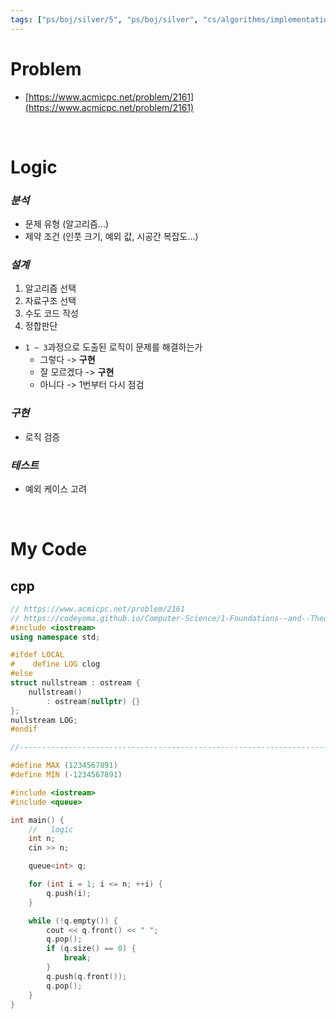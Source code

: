 ```yaml
---
tags: ["ps/boj/silver/5", "ps/boj/silver", "cs/algorithms/implementation/ps","cs/algorithms/data-structures/ps","cs/algorithms/queue/ps"]
---
```


# Problem
- [https://www.acmicpc.net/problem/2161](https://www.acmicpc.net/problem/2161)

<br/>

# Logic

### *분석*
- 문제 유형 (알고리즘...)
- 제약 조건 (인풋 크기, 예외 값, 시공간 복잡도...)

### *설계*
1. 알고리즘 선택
2. 자료구조 선택
3. 수도 코드 작성
4. 정합판단
  - `1 ~ 3`과정으로 도출된 로직이 문제를 해결하는가
    - 그렇다 -> **구현**
    - 잘 모르겠다 -> **구현**
    - 아니다 -> 1번부터 다시 점검

### *구현*
- 로직 검증

### *테스트*
- 예외 케이스 고려

<br/>

# My Code
## cpp
```cpp title="boj/2161.cpp"
// https://www.acmicpc.net/problem/2161
// https://codeyoma.github.io/Computer-Science/1-Foundations--and--Theory/Algorithms/ps/boj/2161/2161
#include <iostream>
using namespace std;

#ifdef LOCAL
#    define LOG clog
#else
struct nullstream : ostream {
    nullstream()
        : ostream(nullptr) {}
};
nullstream LOG;
#endif

//--------------------------------------------------------------------------------------------------

#define MAX (1234567891)
#define MIN (-1234567891)

#include <iostream>
#include <queue>

int main() {
    //   logic
    int n;
    cin >> n;

    queue<int> q;

    for (int i = 1; i <= n; ++i) {
        q.push(i);
    }

    while (!q.empty()) {
        cout << q.front() << " ";
        q.pop();
        if (q.size() == 0) {
            break;
        }
        q.push(q.front());
        q.pop();
    }
}

```
